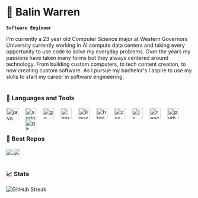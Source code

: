 # 🦥 Balin Warren

**`Software Engineer`**

I'm currently a 23 year old Computer Science major at Western Governors University currently working in AI compute data centers and taking every opportunity to use code to solve my everyday problems. Over the years my passions have taken many forms but they always centered around technology. From building custom computers, to tech content creation, to now creating custom software. As I pursue my bachelor's I aspire to use my skills to start my career in software engineering.

#

### 🔧 Languages and Tools
<img align="left" alt="java" width="33px" style="padding-right:15px;" src="https://cdn.jsdelivr.net/gh/devicons/devicon/icons/java/java-original.svg" />
<img align="left" alt="spring" width="30px" style="padding-right:15px;" src="https://cdn.jsdelivr.net/gh/devicons/devicon/icons/spring/spring-original.svg" />
<img align="left" alt="go" width="30px" style="padding-right:15px;" src="https://cdn.jsdelivr.net/gh/devicons/devicon/icons/go/go-original.svg" />
<img align="left" alt="mongodb" width="30px" style="padding-right:15px;" src="https://cdn.jsdelivr.net/gh/devicons/devicon/icons/mongodb/mongodb-original.svg" />
<img align="left" alt="linux" width="30px" style="padding-right:15px;" src="https://cdn.jsdelivr.net/gh/devicons/devicon/icons/linux/linux-original.svg" />
<img align="left" alt="html" width="30px" style="padding-right:15px;" src="https://cdn.jsdelivr.net/gh/devicons/devicon/icons/html5/html5-original.svg" />
<img align="left" alt="css" width="30px" style="padding-right:15px;" src="https://cdn.jsdelivr.net/gh/devicons/devicon/icons/css3/css3-original.svg" />
<img align="left" alt="js" width="30px" style="padding-right:15px;" src="https://cdn.jsdelivr.net/gh/devicons/devicon/icons/javascript/javascript-original.svg" />
<img align="left" alt="react" width="30px" style="padding-right:15px;" src="https://cdn.jsdelivr.net/gh/devicons/devicon/icons/react/react-original.svg" />
<img align="left" alt="python" width="30px" style="padding-right:15px;" src="https://cdn.jsdelivr.net/gh/devicons/devicon/icons/python/python-original.svg" />
<img align="left" alt="git" width="30px" style="padding-right:15px;" src="https://cdn.jsdelivr.net/gh/devicons/devicon/icons/git/git-original.svg" />
<br>
<br>

#

### 🚀 Best Repos
<a href="https://github.com/balinwarren/FormulaAPI">
  <img align="center" src="https://github-readme-stats.vercel.app/api/pin/?username=balinwarren&repo=FormulaAPI&theme=tokyonight" />
</a>
<a href="https://github.com/balinwarren/blackjack">
  <img align="center" src="https://github-readme-stats.vercel.app/api/pin/?username=balinwarren&repo=blackjack&theme=tokyonight" />
</a>
<br>
<br>

### 📈 Stats
<!--![Balin's Github Stats](https://github-readme-stats.vercel.app/api?username=balinwarren&show_icons=true&theme=tokyonight)-->
![GitHub Streak](https://streak-stats.demolab.com?user=balinwarren&theme=tokyonight&border_radius=4.5)

#



<!--
**balinwarren/balinwarren** is a ✨ _special_ ✨ repository because its `README.md` (this file) appears on your GitHub profile.

Here are some ideas to get you started:

- 🔭 I’m currently working on ...
- 🌱 I’m currently learning ...
- 👯 I’m looking to collaborate on ...
- 🤔 I’m looking for help with ...
- 💬 Ask me about ...
- 📫 How to reach me: ...
- 😄 Pronouns: ...
- ⚡ Fun fact: ...
-->
